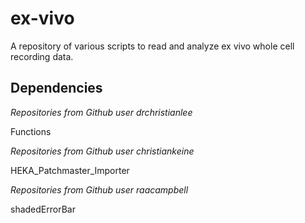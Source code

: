 # ex-vivo
A repository of various scripts to read and analyze ex vivo whole cell recording data. 

## Dependencies 

*Repositories from Github user drchristianlee*

Functions

*Repositories from Github user christiankeine*

HEKA_Patchmaster_Importer

*Repositories from Github user raacampbell*

shadedErrorBar
